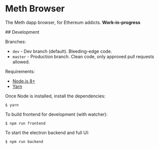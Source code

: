 # Meth Browser

The Meth dapp browser, for Ethereum addicts. **Work-in-progress**

## Development

Branches:
 * `dev` - Dev branch (default). Bleeding-edge code.
 * `master` - Production branch. Clean code, only approved pull requests allowed.

Requirements:
  * [Node.js 8+](http://nodejs.org)
  * [Yarn](yarnpkg.com)

Once Node is installed, install the dependencies:

```shell
$ yarn
```

To build frontend for development (with watcher):

```shell
$ npm run frontend
```

To start the electron backend and full UI:

```shell
$ npm run backend
```
